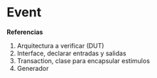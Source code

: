 # Event













**Referencias**



1. Arquitectura a verificar (DUT)
2. Interface, declarar entradas y salidas
3. Transaction, clase para encapsular estimulos
4. Generador 
